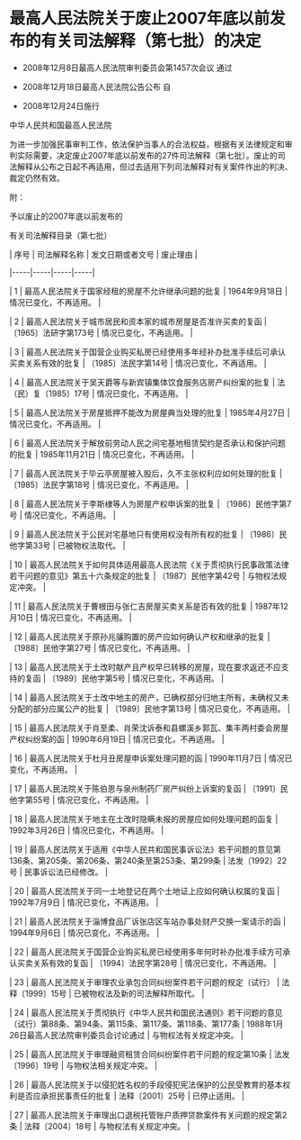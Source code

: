 # 最高人民法院关于废止2007年底以前发布的有关司法解释（第七批）的决定

- 2008年12月8日最高人民法院审判委员会第1457次会议
  通过

- 2008年12月18日最高人民法院公告公布
  自

- 2008年12月24日施行

<!-- INFO END -->

中华人民共和国最高人民法院

为进一步加强民事审判工作，依法保护当事人的合法权益，根据有关法律规定和审判实际需要，决定废止2007年底以前发布的27件司法解释（第七批）。废止的司法解释从公布之日起不再适用，但过去适用下列司法解释对有关案件作出的判决、裁定仍然有效。

附：

予以废止的2007年底以前发布的

有关司法解释目录（第七批）

<!-- TABLE -->

| 序号 | 司法解释名称 | 发文日期或者文号 | 废止理由 |

|-----|-----|-----|-----|

| 1 | 最高人民法院关于国家经租的房屋不允许继承问题的批复 | 1964年9月18日 | 情况已变化，不再适用。 |

| 2 | 最高人民法院关于城市居民和资本家的城市房屋是否准许买卖的复函 | 〔1965〕法研字第173号 | 情况已变化，不再适用。 |

| 3 | 最高人民法院关于国营企业购买私房已经使用多年经补办批准手续后可承认买卖关系有效的批复 | 〔1985〕法民字第14号 | 情况已变化，不再适用。 |

| 4 | 最高人民法院关于吴天爵等与新宾镇集体饮食服务店房产纠纷案的批复 | 法（民）复〔1985〕17号 | 情况已变化，不再适用。 |

| 5 | 最高人民法院关于房屋抵押不能改为房屋典当处理的批复 | 1985年4月27日 | 情况已变化，不再适用。 |

| 6 | 最高人民法院关于解放前劳动人民之间宅基地租赁契约是否承认和保护问题的批复 | 1985年11月21日 | 情况已变化，不再适用。 |

| 7 | 最高人民法院关于毕云亭房屋被入股后，久不主张权利应如何处理的批复 | 〔1985〕法民字第18号 | 情况已变化，不再适用。 |

| 8 | 最高人民法院关于李斯棣等人为房屋产权申诉案的批复 | 〔1986〕民他字第7号 | 情况已变化，不再适用。 |

| 9 | 最高人民法院关于公民对宅基地只有使用权没有所有权的批复 | 〔1986〕民他字第33号 | 已被物权法取代。 |

| 10 | 最高人民法院关于如何具体适用最高人民法院《关于贯彻执行民事政策法律若干问题的意见》第五十六条规定的批复 | 〔1987〕民他字第42号 | 与物权法规定冲突。 |

| 11 | 最高人民法院关于曹根田与张仁吉房屋买卖关系是否有效的批复 | 1987年12月10日 | 情况已变化，不再适用。 |

| 12 | 最高人民法院关于原孙兆骧购置的房产应如何确认产权和继承的批复 | 〔1988〕民他字第27号 | 情况已变化，不再适用。 |

| 13 | 最高人民法院关于土改时献产且产权早已转移的房屋，现在要求返还不应支持的复函 | 〔1989〕民他字第5号 | 情况已变化，不再适用。 |

| 14 | 最高人民法院关于土改中地主的房产，已确权部分归地主所有，未确权又未分配的部分应属公产的批复 | 〔1989〕民他字第13号 | 情况已变化，不再适用。 |

| 15 | 最高人民法院关于肖至柔、肖荣沈诉泰和县螺溪乡郭瓦、集丰两村委会房屋产权纠纷案的函 | 1990年6月19日 | 情况已变化，不再适用。 |

| 16 | 最高人民法院关于杜月丑房屋申诉案处理问题的函 | 1990年11月7日 | 情况已变化，不再适用。 |

| 17 | 最高人民法院关于陈伯恩与泉州制药厂房产纠纷上诉案的复函 | 〔1991〕民他字第55号 | 情况已变化，不再适用。 |

| 18 | 最高人民法院关于地主在土改时隐瞒未报的房屋应如何处理问题的函复 | 1992年3月26日 | 情况已变化，不再适用。 |

| 19 | 最高人民法院关于适用《中华人民共和国民事诉讼法》若干问题的意见第136条、第205条、第206条、第240条至第253条、第299条 | 法发〔1992〕22号 | 民事诉讼法已经修改。 |

| 20 | 最高人民法院关于同一土地登记在两个土地证上应如何确认权属的复函 | 1992年7月9日 | 情况已变化，不再适用。 |

| 21 | 最高人民法院关于淄博食品厂诉张店区车站办事处财产交换一案请示的函 | 1994年9月6日 | 情况已变化，不再适用。 |

| 22 | 最高人民法院关于国营企业购买私房已经使用多年何时补办批准手续方可承认买卖关系有效的复函 | 〔1994〕法民字第28号 | 情况已变化，不再适用。 |

| 23 | 最高人民法院关于审理农业承包合同纠纷案件若干问题的规定（试行） | 法释〔1999〕15号 | 已被物权法及新的司法解释所取代。 |

| 24 | 最高人民法院关于贯彻执行《中华人民共和国民法通则》若干问题的意见（试行）第88条、第94条、第115条、第117条、第118条、第177条 | 1988年1月26日最高人民法院审判委员会讨论通过 | 与物权法有关规定冲突。 |

| 25 | 最高人民法院关于审理融资租赁合同纠纷案件若干问题的规定第10条 | 法发〔1996〕19号 | 与物权法相关规定冲突。 |

| 26 | 最高人民法院关于以侵犯姓名权的手段侵犯宪法保护的公民受教育的基本权利是否应承担民事责任的批复 | 法释〔2001〕25号 | 已停止适用。 |

| 27 | 最高人民法院关于审理出口退税托管账户质押贷款案件有关问题的规定第2条 | 法释〔2004〕18号 | 与物权法有关规定冲突。 |

<!-- TABLE END -->
